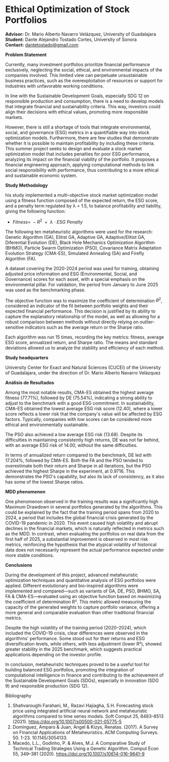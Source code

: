 # Ethical Optimization of Stock Portfolios

**Advisor:** Dr. Mario Alberto Navarro Velázquez, University of Guadalajara
**Student:** Dante Alejandro Tostado Cortes, University of Sonora  
**Contact:** dantetostado@gmail.com

**Problem Statement**

Currently, many investment portfolios prioritize financial performance exclusively, neglecting the social, ethical, and environmental impacts of the companies involved. This limited view can perpetuate unsustainable business practices, such as the overexploitation of resources or support for industries with unfavorable working conditions.

In line with the Sustainable Development Goals, especially SDG 12 on responsible production and consumption, there is a need to develop models that integrate financial and sustainability criteria. This way, investors could align their decisions with ethical values, promoting more responsible markets.

However, there is still a shortage of tools that integrate environmental, social, and governance (ESG) metrics in a quantifiable way into stock optimization models. Furthermore, there are few studies that demonstrate whether it is possible to maintain profitability by including these criteria. This summer project seeks to design and evaluate a stock market optimization model that includes penalties for poor ESG performance, analyzing its impact on the financial viability of the portfolio. It proposes a financial engineering approach, applying computational methods to link social responsibility with performance, thus contributing to a more ethical and sustainable economic system.

**Study Methodology**

his study implemented a multi-objective stock market optimization model using a fitness function composed of the expected return, the ESG score, and a penalty term regulated by λ = 1.5, to balance profitability and liability, giving the following function:

-   $Fitness = \  - R^{2}\ \  + \ \ \lambda\  \cdot \ ESG\ Penalty$

The following ten metaheuristic algorithms were used for the research:
Genetic Algorithm (GA), Elitist GA, Adaptive GA, Adaptive/Elitist GA,
Diferential Evolution (DE), Black Hole Mechanics Optimization Algorithm
(BHMO), Particle Swarm Optimization (PSO), Covariance Matrix Adaptation
Evolution Strategy (CMA-ES), Simulated Annealing (SA) and Firefly
Algorithm (FA).

A dataset covering the 2020-2024 period was used for training, obtaining adjusted price information and ESG (Environmental, Social, and Governance) scores for each asset, with a special emphasis on the environmental pillar. For validation, the period from January to June 2025 was used as the benchmarking phase.

The objective function was to maximize the coefficient of determination 
$R^{2}$, considered an indicator of the fit between portfolio weights and their expected financial performance. This decision is justified by its ability to capture the explanatory relationship of the model, as well as allowing for a robust comparison between methods without directly relying on outlier-sensitive indicators such as the average return or the Sharpe ratio.

Each algorithm was run 15 times, recording the key metrics: fitness, average ESG score, annualized return, and Sharpe ratio. The means and standard deviations allowed us to analyze the stability and efficiency of each method.

**Study headquarters**

University Center for Exact and Natural Sciences (CUCEI) of the University of Guadalajara, under the direction of Dr. Mario Alberto Navarro Velázquez

**Análisis de Resultados**

Among the most notable results, CMA-ES obtained the highest average fitness (77.71%), followed by DE (75.54%), indicating a strong ability to adjust to the benchmark with a good ESG commitment. In sustainability, CMA-ES obtained the lowest average ESG risk score (12.40), where a lower score reflects a lower risk that the company's value will be affected by ESG factors. Typically, companies with low scores can be considered more ethical and environmentally sustainable.

The PSO also achieved a low average ESG risk (13.68). Despite its difficulties in maintaining consistently high returns, DE was not far behind, with an average ESG risk of 14.00, without the same difficulties.

In terms of annualized return compared to the benchmark, DE led with 17.204%, followed by CMA-ES. Both the FA and the PSO tended to overestimate both their return and Sharpe in all iterations, but the PSO achieved the highest Sharpe in the experiment, at 0.9716. This demonstrates the PSO's capability, but also its lack of consistency, as it also has some of the lowest Sharpe ratios.

**MDD phenomenon**

One phenomenon observed in the training results was a significantly high Maximum Drawdown in several portfolios generated by the algorithms. This could be explained by the fact that the training period spans from 2020 to 2024, a period that includes the global financial crisis generated by the COVID-19 pandemic in 2020. This event caused high volatility and abrupt declines in the financial markets, which is naturally reflected in metrics such as the MDD. In contrast, when evaluating the portfolios on real data from the first half of 2025, a substantial improvement is observed in most risk metrics, reinforcing the hypothesis that the atypical volatility of historical data does not necessarily represent the actual performance expected under more stable conditions.

**Conclusions**

During the development of this project, advanced metaheuristic optimization techniques and quantitative analysis of ESG portfolios were applied. Different evolutionary and bio-inspired algorithms were implemented and compared—such as variants of GA, DE, PSO,
BHMO, SA, FA & CMA-ES—evaluated using an objective function based on maximizing the coefficient of determination R². This metric allowed measuring the capacity of the generated weights to capture portfolio variance, offering a more general and comparable evaluation than other traditional financial metrics.

Despite the high volatility of the training period (2020–2024), which included the COVID-19 crisis, clear differences were observed in the algorithms' performance. Some stood out for their returns and ESG diversification levels, while others, with less adjustment (lower R²), showed greater stability in the 2025 benchmark, which suggests practical applications depending on the investor profile.

In conclusion, metaheuristic techniques proved to be a useful tool for building balanced ESG portfolios, promoting the integration of computational intelligence in finance and contributing to the achievement of the Sustainable Development Goals (SDGs), especially in innovation (SDG 9) and responsible production (SDG 12).


Bibliography
1. Shahvaroughi Farahani, M., Razavi Hajiagha, S.H. Forecasting stock price using integrated artificial neural network and metaheuristic algorithms compared to time series models. Soft Comput 25, 8483–8513 (2021). https://doi.org/10.1007/s00500-021-05775-5
2. Domínguez, Amparo & Juan, Angel & Kizys, Renatas. (2017). A Survey on Financial Applications of Metaheuristics. ACM Computing Surveys. 50. 1-23. 10.1145/3054133.
3. Macedo, L.L., Godinho, P. & Alves, M.J. A Comparative Study of Technical Trading Strategies Using a Genetic Algorithm. Comput Econ 55, 349–381 (2020). https://doi.org/10.1007/s10614-016-9641-9
